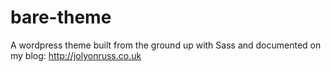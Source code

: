 bare-theme
==========

A wordpress theme built from the ground up with Sass and documented on my blog: http://jolyonruss.co.uk

